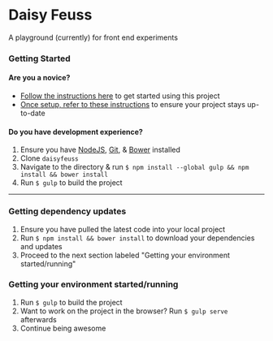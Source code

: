 # Daisy Feuss
A playground (currently) for front end experiments

### Getting Started

#### Are you a novice?
- [Follow the instructions here](../../wiki/How-to-Use) to get started using this project
- [Once setup, refer to these instructions](../../wiki/How-to-Update) to ensure your project stays up-to-date

#### Do you have development experience?
1. Ensure you have [NodeJS](https://nodejs.org/en/), [Git](https://git-scm.com/downloads), & [Bower](https://bower.io/#install-bower) installed
2. Clone `daisyfeuss`
3. Navigate to the directory & run `$ npm install --global gulp && npm install && bower install`
4. Run `$ gulp` to build the project

---

### Getting dependency updates
1. Ensure you have pulled the latest code into your local project
2. Run `$ npm install && bower install` to download your dependencies and updates
3. Proceed to the next section labeled "Getting your environment started/running"

### Getting your environment started/running
1. Run `$ gulp` to build the project
2. Want to work on the project in the browser? Run `$ gulp serve` afterwards
3. Continue being awesome
